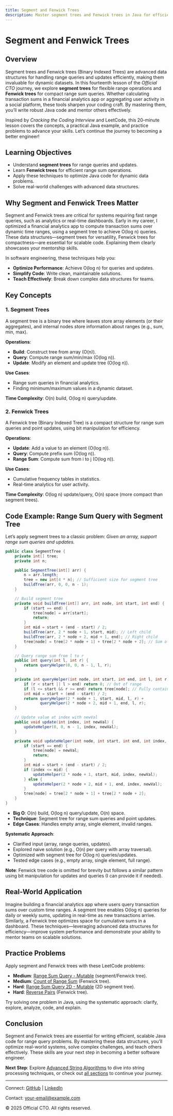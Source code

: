 ```yaml
---
title: Segment and Fenwick Trees
description: Master segment trees and Fenwick trees in Java for efficient range queries and updates, with practical examples for better software engineering.
---
```


# Segment and Fenwick Trees

## Overview
Segment trees and Fenwick trees (Binary Indexed Trees) are advanced data structures for handling range queries and updates efficiently, making them invaluable for dynamic datasets. In this fourteenth lesson of the *Official CTO* journey, we explore **segment trees** for flexible range operations and **Fenwick trees** for compact range sum queries. Whether calculating transaction sums in a financial analytics app or aggregating user activity in a social platform, these tools sharpen your coding craft. By mastering them, you’ll write robust Java code and mentor others effectively.

Inspired by *Cracking the Coding Interview* and LeetCode, this 20-minute lesson covers the concepts, a practical Java example, and practice problems to advance your skills. Let’s continue the journey to becoming a better engineer!

## Learning Objectives
- Understand **segment trees** for range queries and updates.
- Learn **Fenwick trees** for efficient range sum operations.
- Apply these techniques to optimize Java code for dynamic data problems.
- Solve real-world challenges with advanced data structures.

## Why Segment and Fenwick Trees Matter
Segment and Fenwick trees are critical for systems requiring fast range queries, such as analytics or real-time dashboards. Early in my career, I optimized a financial analytics app to compute transaction sums over dynamic time ranges, using a segment tree to achieve O(log n) queries. These data structures—segment trees for versatility, Fenwick trees for compactness—are essential for scalable code. Explaining them clearly showcases your mentorship skills.

In software engineering, these techniques help you:
- **Optimize Performance**: Achieve O(log n) for queries and updates.
- **Simplify Code**: Write clean, maintainable solutions.
- **Teach Effectively**: Break down complex data structures for teams.

## Key Concepts
### 1. Segment Trees
A segment tree is a binary tree where leaves store array elements (or their aggregates), and internal nodes store information about ranges (e.g., sum, min, max).

**Operations**:
- **Build**: Construct tree from array (O(n)).
- **Query**: Compute range sum/min/max (O(log n)).
- **Update**: Modify an element and update tree (O(log n)).

**Use Cases**:
- Range sum queries in financial analytics.
- Finding minimum/maximum values in a dynamic dataset.

**Time Complexity**: O(n) build, O(log n) query/update.

### 2. Fenwick Trees
A Fenwick tree (Binary Indexed Tree) is a compact structure for range sum queries and point updates, using bit manipulation for efficiency.

**Operations**:
- **Update**: Add a value to an element (O(log n)).
- **Query**: Compute prefix sum (O(log n)).
- **Range Sum**: Compute sum from i to j (O(log n)).

**Use Cases**:
- Cumulative frequency tables in statistics.
- Real-time analytics for user activity.

**Time Complexity**: O(log n) update/query, O(n) space (more compact than segment trees).

## Code Example: Range Sum Query with Segment Tree
Let’s apply segment trees to a classic problem: *Given an array, support range sum queries and updates.*

```java
public class SegmentTree {
    private int[] tree;
    private int n;

    public SegmentTree(int[] arr) {
        n = arr.length;
        tree = new int[4 * n]; // Sufficient size for segment tree
        buildTree(arr, 0, 0, n - 1);
    }

    // Build segment tree
    private void buildTree(int[] arr, int node, int start, int end) {
        if (start == end) {
            tree[node] = arr[start];
            return;
        }
        int mid = start + (end - start) / 2;
        buildTree(arr, 2 * node + 1, start, mid); // Left child
        buildTree(arr, 2 * node + 2, mid + 1, end); // Right child
        tree[node] = tree[2 * node + 1] + tree[2 * node + 2]; // Sum of children
    }

    // Query range sum from l to r
    public int query(int l, int r) {
        return queryHelper(0, 0, n - 1, l, r);
    }

    private int queryHelper(int node, int start, int end, int l, int r) {
        if (r < start || l > end) return 0; // Out of range
        if (l <= start && r >= end) return tree[node]; // Fully contained
        int mid = start + (end - start) / 2;
        return queryHelper(2 * node + 1, start, mid, l, r) +
               queryHelper(2 * node + 2, mid + 1, end, l, r);
    }

    // Update value at index with newVal
    public void update(int index, int newVal) {
        updateHelper(0, 0, n - 1, index, newVal);
    }

    private void updateHelper(int node, int start, int end, int index, int newVal) {
        if (start == end) {
            tree[node] = newVal;
            return;
        }
        int mid = start + (end - start) / 2;
        if (index <= mid) {
            updateHelper(2 * node + 1, start, mid, index, newVal);
        } else {
            updateHelper(2 * node + 2, mid + 1, end, index, newVal);
        }
        tree[node] = tree[2 * node + 1] + tree[2 * node + 2];
    }
}
```
- **Big O**: O(n) build, O(log n) query/update, O(n) space.
- **Technique**: Segment tree for range sum queries and point updates.
- **Edge Cases**: Handles empty array, single element, invalid ranges.

**Systematic Approach**:
- Clarified input (array, range queries, updates).
- Explored naive solution (e.g., O(n) per query with array traversal).
- Optimized with segment tree for O(log n) queries/updates.
- Tested edge cases (e.g., empty array, single element, full range).

**Note**: Fenwick tree code is omitted for brevity but follows a similar pattern using bit manipulation for updates and queries (I can provide it if needed).

## Real-World Application
Imagine building a financial analytics app where users query transaction sums over custom time ranges. A segment tree enables O(log n) queries for daily or weekly sums, updating in real-time as new transactions arrive. Similarly, a Fenwick tree optimizes space for cumulative sums in a dashboard. These techniques—leveraging advanced data structures for efficiency—improve system performance and demonstrate your ability to mentor teams on scalable solutions.

## Practice Problems
Apply segment and Fenwick trees with these LeetCode problems:
- **Medium**: [Range Sum Query - Mutable](https://leetcode.com/problems/range-sum-query-mutable/) (segment/Fenwick tree).
- **Medium**: [Count of Range Sum](https://leetcode.com/problems/count-of-range-sum/) (Fenwick tree).
- **Hard**: [Range Sum Query 2D - Mutable](https://leetcode.com/problems/range-sum-query-2d-mutable/) (2D segment tree).
- **Hard**: [Reverse Pairs](https://leetcode.com/problems/reverse-pairs/) (Fenwick tree).

Try solving one problem in Java, using the systematic approach: clarify, explore, analyze, code, and explain.

## Conclusion
Segment and Fenwick trees are essential for writing efficient, scalable Java code for range query problems. By mastering these data structures, you’ll optimize real-world systems, solve complex challenges, and teach others effectively. These skills are your next step in becoming a better software engineer.

**Next Step**: Explore [Advanced String Algorithms](/sections/algorithms/advanced-string-algorithms) to dive into string processing techniques, or check out [all sections](/sections/) to continue your journey.

---

<footer>
  <p>Connect: <a href="https://github.com/your-profile">GitHub</a> | <a href="https://linkedin.com/in/your-profile">LinkedIn</a></p>
  <p>Contact: <a href="mailto:your-email@example.com">your-email@example.com</a></p>
  <p>&copy; 2025 Official CTO. All rights reserved.</p>
</footer>